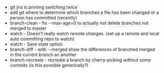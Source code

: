 * git jira is printing switching twice
* add git where to determine which branches a file has been changed or a person has committed (recently)
* branch-clean - fix --max-age=0 to actually not delete branches not merged to master
* watch - Doesn't really watch remote changes. (set up a remote and local auto committing repo to watch)
* watch - Save state option
* branch-diff - with --merged show the differences of branched merged in the current branch an another
* branch-recreate - recreate a branch by cherry-picking without some commits (is this possible generically?)

